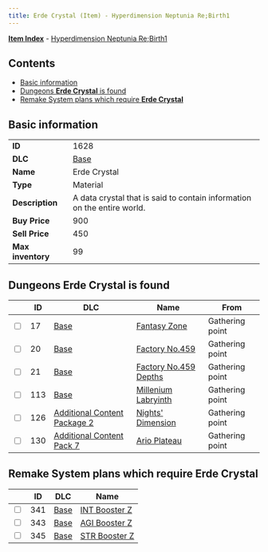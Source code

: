 ```yaml
---
title: Erde Crystal (Item) - Hyperdimension Neptunia Re;Birth1
---
```


[**Item Index**](/neptunia/rb1/item/index.html) - [Hyperdimension Neptunia Re;Birth1](/neptunia/rb1)

## Contents

- [Basic information](#basic-information)
- [Dungeons **Erde Crystal** is found](#dungeons-erde-crystal-is-found)
- [Remake System plans which require **Erde Crystal**](#remake-system-plans-which-require-erde-crystal)
## Basic information

|   |   |
| -- | -- |
| **ID** | 1628 |
| **DLC** | [Base](/neptunia/rb1/dlc/1-base.html) |
| **Name** | Erde Crystal |
| **Type** | Material |
| **Description** | A data crystal that is said to contain information on the entire world. |
| **Buy Price** | 900 |
| **Sell Price** | 450 |
| **Max inventory** | 99 |


## Dungeons **Erde Crystal** is found

|    | ID | DLC | Name | From |
| -- | -- | --- | ---- | ---- |
| <input type="checkbox" id="rb1-dungeon-1-17" class="trackbox" /> | 17 | [Base](/neptunia/rb1/dlc/1-base.html) | [Fantasy Zone](/neptunia/rb1/dungeon/1-17-fantasy-zone.html) | Gathering point |
| <input type="checkbox" id="rb1-dungeon-1-20" class="trackbox" /> | 20 | [Base](/neptunia/rb1/dlc/1-base.html) | [Factory No.459](/neptunia/rb1/dungeon/1-20-factory-no-459.html) | Gathering point |
| <input type="checkbox" id="rb1-dungeon-1-21" class="trackbox" /> | 21 | [Base](/neptunia/rb1/dlc/1-base.html) | [Factory No.459 Depths](/neptunia/rb1/dungeon/1-21-factory-no-459-depths.html) | Gathering point |
| <input type="checkbox" id="rb1-dungeon-1-113" class="trackbox" /> | 113 | [Base](/neptunia/rb1/dlc/1-base.html) | [Millenium Labryinth](/neptunia/rb1/dungeon/1-113-millenium-labryinth.html) | Gathering point |
| <input type="checkbox" id="rb1-dungeon-11-126" class="trackbox" /> | 126 | [Additional Content Package 2](/neptunia/rb1/dlc/11-pack2.html) | [Nights' Dimension](/neptunia/rb1/dungeon/11-126-nights-dimension.html) | Gathering point |
| <input type="checkbox" id="rb1-dungeon-16-130" class="trackbox" /> | 130 | [Additional Content Pack 7](/neptunia/rb1/dlc/16-pack7.html) | [Ario Plateau](/neptunia/rb1/dungeon/16-130-ario-plateau.html) | Gathering point |


## Remake System plans which require **Erde Crystal**

|    | ID | DLC | Name |
| -- | -- | --- | ---- |
| <input type="checkbox" id="rb1-quest-1-341" class="trackbox" /> | 341 | [Base](/neptunia/rb1/dlc/1-base.html) | [INT Booster Z](/neptunia/rb1/quest/1-341-int-booster-z.html) |
| <input type="checkbox" id="rb1-quest-1-343" class="trackbox" /> | 343 | [Base](/neptunia/rb1/dlc/1-base.html) | [AGI Booster Z](/neptunia/rb1/quest/1-343-agi-booster-z.html) |
| <input type="checkbox" id="rb1-quest-1-345" class="trackbox" /> | 345 | [Base](/neptunia/rb1/dlc/1-base.html) | [STR Booster Z](/neptunia/rb1/quest/1-345-str-booster-z.html) |
